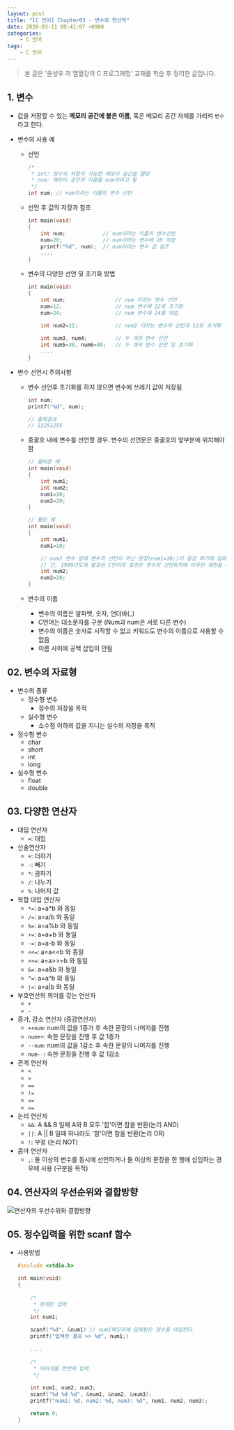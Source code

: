 ```yaml
---
layout: post
title: "[C 언어] Chapter03 - 변수와 연산자"
date: 2020-03-11 09:41:07 +0900
categories: 
    - C 언어
tags:
    - C 언어
---
```




<!-- more -->

> 본 글은 '윤성우 저 열혈강의 C 프로그래밍' 교재를 학습 후 정리한 글입니다.

## 1. 변수
- 값을 저장할 수 있는 **메모리 공간에 붙은 이름**, 혹은 메모리 공간 자체를 가리켜 `변수`라고 한다.
- 변수의 사용 예
    - 선언

        ```c
        /*
         * int: 정수의 저장이 가능한 메모리 공간을 할당
         * num: 매모리 공간의 이름을 num이라고 함
         */
        int num; // num이라는 이름의 변수 선언
        ```

    - 선언 후 값의 저장과 참조

        ```c
        int main(void)
        {
            int num;            // num이라는 이름의 변수선언
            num=20;             // num이라는 변수에 20 저장
            printf("%d", num);  // num이라는 변수 값 참조
            ....
        }
        ```

    - 변수의 다양한 선언 및 초기화 방법
        
        ```c
        int main(void)
        {
            int num;                // num 이라는 변수 선언
            num=12;                 // num 변수에 12로 초기화
            num=24;                 // num 변수에 24를 대입

            int num2=12;            // num2 이라는 변수의 선언과 12로 초기화
            
            int num3, num4;         // 두 개의 변수 선언
            int num5=30, num6=40;   // 두 개의 변수 선언 및 초기화
            ....
        }
        ```

- 변수 선언시 주의사항
    - 변수 선언후 초기화를 하지 않으면 변수에 쓰레기 값이 저장됨
        
        ```c
        int num;
        printf("%d", num);

        // 출력결과
        // 13251255
        ```

    - 중괄호 내에 변수를 선언할 경우. 변수의 선언문은 중괄호의 앞부분에 위치해야 함
        
        ```c
        // 올바른 예
        int main(void)
        {
            int num1;
            int num2;
            num1=10;
            num2=20;
        }

        // 틀린 예
        int main(void)
        {
            int num1;
            num1=10;

            // num2 변수 앞에 변수의 선언이 아닌 문장(num1=10;)이 등장 하기에 컴파일 에러 발생
            // 단, 1999년도에 발표된 C언어의 표준은 변수의 선언위치에 아무런 제한을 두지 않음.
            int num2;   
            num2=20;
        }
        ```

    - 변수의 이름
        - 변수의 이름은 알파벳, 숫자, 언더바(_)
        - C언어는 대소문자를 구분 (Num과 num은 서로 다른 변수)
        - 변수의 이름은 숫자로 시작할 수 없고 키워드도 변수의 이름으로 사용할 수 없음
        - 이름 사이에 공백 삽입이 안됨

## 02. 변수의 자료형
- 변수의 종류
    - 정수형 변수
        - 정수의 저장을 목적
    - 실수형 변수
        - 소수점 이하의 값을 지니는 실수의 저장을 목적
- 정수형 변수
    - char
    - short
    - int
    - long
- 실수형 변수
    - float
    - double

## 03. 다양한 연산자
- 대입 연산자
    - `=`: 대입
- 산술연산자
    - `+`: 더하기
    - `-`: 빼기
    - `*`: 곱하기
    - `/`: 나누기
    - `%`: 나머지 값
- 복합 대입 연산자
    - `*=`: a=a*b 와 동일
    - `/=`: a=a/b 와 동일
    - `%=`: a=a%b 와 동일
    - `+=`: a=a+b 와 동일
    - `-=`: a=a-b 와 동일
    - `<<=`: a=a<<b 와 동일
    - `>>=`: a=a>>=b 와 동일
    - `&=`: a=a&b 와 동일 
    - `^=`: a=a^b 와 동일
    - `|=`: a=a\|b 와 동일
- 부호연산의 의미를 갖는 연산자
    - `+`
    - `-`
- 증가, 감소 연산자 (증감연산자)
    - `++num`: num의 값을 1증가 후 속한 문장의 나머지를 진행
    - `num++`: 속한 문장을 진행 후 값 1증가
    - `--num`: num의 값을 1감소 후 속한 문장의 나머지를 진행
    - `num--`: 속한 문장을 진행 후 값 1감소
- 관계 연산자
    - `<`
    - `>`
    - `==`
    - `!=`
    - `<=`
    - `>=`
- 논리 연산자
    - `&&`: A && B 일때 A와 B 모두 '참'이면 참을 반환(논리 AND)
    - `||`: A \|\| B 일때 하나라도 '참'이면 참을 반환(논리 OR)
    - `!`: 부정 (논리 NOT)
- 콤마 연산자
    - `,`: 둘 이상의 변수를 동시에 선언하거나 둘 이상의 문장을 한 행에 삽입하는 경우에 사용 (구분을 목적)

## 04. 연산자의 우선순위와 결합방향
![연산자의 우선수위와 결합방향](/assets/c-언어/Chapter03-0001.png)

## 05. 정수입력을 위한 scanf 함수
- 사용방법

    ```c
    #include <stdio.h>
    
    int main(void)
    {
        
        /*
         * 한개만 입력
         */
        int num1;

        scanf("%d", &num1) // num1메모리에 입력받은 정수를 대입한다.
        printf("입력한 결과 >> %d", num1;)
        
        ....

        /*
         * 여러개를 한번에 입력
         */
         
        int num1, num2, num3;
        scanf("%d %d %d", &num1, &num2, &num3);
        printf("num1: %d, num2: %d, num3: %d", num1, num2, num3);

        return 0;
    }
    ```